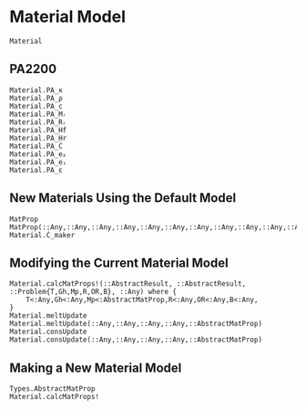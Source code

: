 # Material Model

```@docs
Material
```

## PA2200

```@docs
Material.PA_κ
Material.PA_ρ
Material.PA_c
Material.PA_Mᵣ
Material.PA_Rᵣ
Material.PA_Hf
Material.PA_Hr
Material.PA_Ċ
Material.PA_eₚ
Material.PA_eᵢ
Material.PA_ε
```

## New Materials Using the Default Model

```@docs
MatProp
MatProp(::Any,::Any,::Any,::Any,::Any,::Any,::Any,::Any,::Any,::Any,::Any,::Any,::Any)
Material.Ċ_maker
```

## Modifying the Current Material Model

```@docs
Material.calcMatProps!(::AbstractResult, ::AbstractResult, ::Problem{T,Gh,Mp,R,OR,B}, ::Any) where {
    T<:Any,Gh<:Any,Mp<:AbstractMatProp,R<:Any,OR<:Any,B<:Any,
}
Material.meltUpdate
Material.meltUpdate(::Any,::Any,::Any,::Any,::AbstractMatProp)
Material.consUpdate
Material.consUpdate(::Any,::Any,::Any,::Any,::AbstractMatProp)
```

## Making a New Material Model

```@docs
Types.AbstractMatProp
Material.calcMatProps!
```
